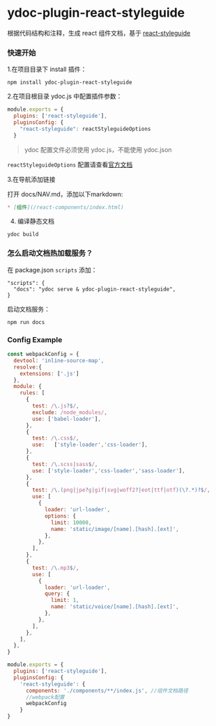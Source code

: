 # ydoc-plugin-react-styleguide

根据代码结构和注释，生成 react 组件文档，基于 [react-styleguide](https://github.com/styleguidist/react-styleguidist) 

### 快速开始

1.在项目目录下 install 插件：

```
npm install ydoc-plugin-react-styleguide

```

2.在项目根目录 ydoc.js 中配置插件参数：

```js
module.exports = {
  plugins: ['react-styleguide'],
  pluginsConfig: {
    "react-styleguide": reactStyleguideOptions
  }
```

> ydoc 配置文件必须使用 ydoc.js，不能使用 ydoc.json

`reactStyleguideOptions` 配置请查看[官方文档](https://react-styleguidist.js.org/docs/configuration.html)

3.在导航添加链接

打开 docs/NAV.md，添加以下markdown:

```markdown
* [组件](/react-components/index.html)
```

4. 编译静态文档
```
ydoc build
```

### 怎么启动文档热加载服务？

在 package.json  `scripts` 添加：

```
"scripts": {
  "docs": "ydoc serve & ydoc-plugin-react-styleguide",
}

```

启动文档服务：
```
npm run docs
```

### Config Example

```js
const webpackConfig = {
  devtool: 'inline-source-map',
  resolve:{
    extensions: ['.js']
  },
  module: {
    rules: [
      {
        test: /\.js?$/,
        exclude: /node_modules/,
        use: ['babel-loader'],
      },
      {
        test: /\.css$/,
        use:   ['style-loader','css-loader'],
      },
      {
        test: /\.scss|sass$/,
        use: ['style-loader','css-loader','sass-loader'],
      },
      {
        test: /\.(png|jpe?g|gif|svg|woff2?|eot|ttf|otf)(\?.*)?$/,
        use: [
          {
            loader: 'url-loader',
            options: {
              limit: 10000,
              name: 'static/image/[name].[hash].[ext]',
            },
          },
        ],
      },
      {
        test: /\.mp3$/,
        use: [
          {
            loader: 'url-loader',
            query: {
              limit: 1,
              name: 'static/voice/[name].[hash].[ext]',
            },
          },
        ],
      },
    ],
  },
}

module.exports = {
  plugins: ['react-styleguide'],
  pluginsConfig: {
    'react-styleguide': {
      components: './components/**/index.js', //组件文档路径
      //webpack配置
      webpackConfig 
    }
}
```